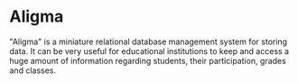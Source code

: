 Aligma
======

"Aligma" is a miniature relational database management system for storing data. It can be very useful for educational institutions to keep and access a huge amount of information regarding students, their participation, grades and classes.
